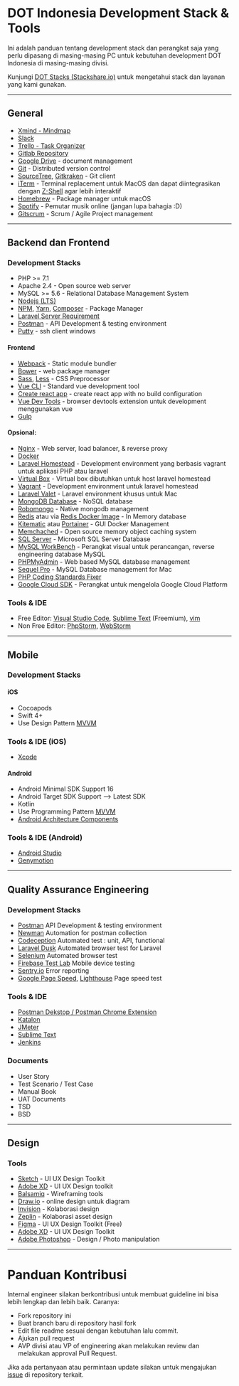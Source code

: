 # DOT Indonesia Development Stack & Tools

Ini adalah panduan tentang development stack dan perangkat saja yang perlu dipasang di masing-masing PC untuk kebutuhan development DOT Indonesia di masing-masing divisi.

Kunjungi [DOT Stacks (Stackshare.io)](https://stackshare.io/dot-indonesia/stack) untuk mengetahui stack dan layanan yang kami gunakan. 

---

## General

+ [Xmind - Mindmap](https://www.xmind.net/)
+ [Slack](https://slack.com/)
+ [Trello - Task Organizer](https://trello.com/)
+ [Gitlab Repository](https://gitlab.com)
+ [Google Drive](https://drive.google.com) - document management
+ [Git](https://git-scm.com/) - Distributed version control
+ [SourceTree](https://www.sourcetreeapp.com/), [Gitkraken](https://www.gitkraken.com/) - Git client
+ [iTerm](https://www.iterm2.com/) - Terminal replacement untuk MacOS dan dapat diintegrasikan dengan [Z-Shell](https://ohmyz.sh/) agar lebih interaktif
+ [Homebrew](https://brew.sh/) - Package manager untuk macOS
+ [Spotify](https://www.spotify.com/id/) - Pemutar musik online (jangan lupa bahagia :D)
+ [Gitscrum](https://site.gitscrum.com) - Scrum / Agile Project management
---

## Backend dan Frontend

### Development Stacks

+ PHP >= 7.1
+ Apache 2.4 - Open source web server
+ MySQL >= 5.6 - Relational Database Management System
+ [Nodejs (LTS)](https://nodejs.org/en/download/)
+ [NPM](https://www.npmjs.com/), [Yarn](https://yarnpkg.com/en/), [Composer](https://getcomposer.org/) - Package Manager
+ [Laravel Server Requirement](https://laravel.com/docs/master#server-requirements)
+ [Postman](https://www.getpostman.com/) - API Development & testing environment
+ [Putty](https://www.putty.org/) - ssh client windows

#### Frontend
+ [Webpack](https://webpack.js.org/) - Static module bundler
+ [Bower](https://bower.io/) - web package manager
+ [Sass](https://sass-lang.com/), [Less](http://lesscss.org/) - CSS Preprocessor
+ [Vue CLI](https://github.com/vuejs/vue-cli) - Standard vue development tool
+ [Create react app](https://github.com/facebook/create-react-app) - create react app with no build configuration
+ [Vue Dev Tools](https://github.com/vuejs/vue-devtools) - browser devtools extension untuk development menggunakan vue
+ [Gulp](https://gulpjs.com/)

#### Opsional:

+ [Nginx](https://www.nginx.com/) - Web server, load balancer, & reverse proxy
+ [Docker](https://docs.docker.com/)
+ [Laravel Homestead](https://laravel.com/docs/5.6/homestead) - Development environment yang berbasis vagrant untuk aplikasi PHP atau laravel
+ [Virtual Box](https://www.virtualbox.org/wiki/Downloads) - Virtual box dibutuhkan untuk host laravel homestead
+ [Vagrant](https://www.vagrantup.com/downloads.html) - Development environment untuk laravel homestead
+ [Laravel Valet](https://laravel.com/docs/5.6/valet) - Laravel environment khusus untuk Mac
+ [MongoDB Database](https://www.mongodb.com/) - NoSQL database
+ [Robomongo](https://robomongo.org/) - Native mongodb management
+ [Redis](https://redis.io/) atau via [Redis Docker Image](https://hub.docker.com/_/redis/) - In Memory database
+ [Kitematic](https://kitematic.com/) atau [Portainer](https://portainer.io/) - GUI Docker Management
+ [Memchached](https://memcached.org/) - Open source memory object caching system
+ [SQL Server](https://www.microsoft.com/en-us/sql-server/sql-server-2017) - Microsoft SQL Server Database
+ [MySQL WorkBench](https://www.mysql.com/products/workbench/) - Perangkat visual untuk perancangan, reverse engineering database MySQL
+ [PHPMyAdmin](https://www.phpmyadmin.net/) - Web based MySQL database management
+ [Sequel Pro](https://www.sequelpro.com/) - MySQL Database management for Mac
+ [PHP Coding Standards Fixer](https://github.com/FriendsOfPHP/PHP-CS-Fixer)
+ [Google Cloud SDK](https://cloud.google.com/sdk/) - Perangkat untuk mengelola Google Cloud Platform

### Tools & IDE

+ Free Editor: [Visual Studio Code](https://code.visualstudio.com/), [Sublime Text](https://www.sublimetext.com/) (Freemium), [vim](https://www.vim.org/)
+ Non Free Editor: [PhpStorm](https://www.jetbrains.com/phpstorm/), [WebStorm](https://www.jetbrains.com/webstorm/)

---


## Mobile

### Development Stacks

#### iOS

+ Cocoapods
+ Swift 4+
+ Use Design Pattern [MVVM](https://github.com/balitax/MVVM-AC-Template)


### Tools & IDE (iOS)

+ [Xcode](https://developer.apple.com/xcode/)

#### Android
+ Android Minimal SDK Support 16
+ Android Target SDK Support --> Latest SDK
+ Kotlin
+ Use Programming Pattern [MVVM](https://github.com/pt-dot/DOT-Kotlin-Boilerplate)
+ [Android Architecture Components](https://developer.android.com/topic/libraries/architecture/)

### Tools & IDE (Android)
+ [Android Studio](https://developer.android.com/studio/)
+ [Genymotion](https://www.genymotion.com/)

---

## Quality Assurance Engineering

### Development Stacks

+ [Postman](https://www.getpostman.com/) API Development & testing environment
+ [Newman](https://github.com/postmanlabs/newman) Automation for postman collection
+ [Codeception](https://codeception.com/) Automated test : unit, API, functional
+ [Laravel Dusk](https://github.com/laravel/dusk) Automated browser test for Laravel
+ [Selenium](https://www.seleniumhq.org/) Automated browser test
+ [Firebase Test Lab](https://firebase.google.com/docs/test-lab/) Mobile device testing
+ [Sentry.io](https://sentry.io/) Error reporting
+ [Google Page Speed](https://developers.google.com/speed/pagespeed/insights/), [Lighthouse](https://developers.google.com/web/tools/lighthouse/) Page speed test

### Tools & IDE

+ [Postman Dekstop / Postman Chrome Extension](https://www.getpostman.com/)
+ [Katalon](https://www.katalon.com/)
+ [JMeter](https://jmeter.apache.org/)
+ [Sublime Text](https://www.sublimetext.com/)
+ [Jenkins](https://jenkins.io/)

### Documents

+ User Story
+ Test Scenario / Test Case
+ Manual Book
+ UAT Documents
+ TSD
+ BSD

---

## Design

### Tools

+ [Sketch](https://www.sketchapp.com/) - UI UX Design Toolkit
+ [Adobe XD](https://www.adobe.com/sea/products/xd.html) - UI UX Design toolkit
+ [Balsamiq](https://balsamiq.com/) - Wireframing tools
+ [Draw.io](https://www.draw.io/) - online design untuk diagram
+ [Invision](https://www.invisionapp.com/) - Kolaborasi design
+ [Zeplin](https://zeplin.io/) - Kolaborasi asset design
+ [Figma](https://www.figma.com) - UI UX Design Toolkit (Free)
+ [Adobe XD](https://www.adobe.com/sea/products/xd.html) - UI UX Design Toolkit
+ [Adobe Photoshop](https://www.adobe.com/sea/products/photoshop.html) - Design / Photo manipulation

---

# Panduan Kontribusi

Internal engineer silakan berkontribusi untuk membuat guideline ini bisa lebih lengkap dan lebih baik. Caranya:

+ Fork repository ini
+ Buat branch baru di repository hasil fork
+ Edit file readme sesuai dengan kebutuhan lalu commit.
+ Ajukan pull request
+ AVP divisi atau VP of engineering akan melakukan review dan melakukan approval Pull Request.

Jika ada pertanyaan atau permintaan update silakan untuk mengajukan [issue](https://github.com/pt-dot/development-stack-tools/issues) di repository terkait.
